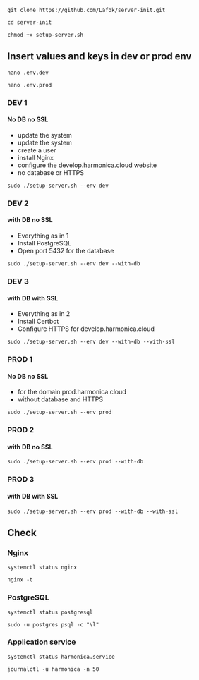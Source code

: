 
```
git clone https://github.com/Lafok/server-init.git
```
```
cd server-init
```
```
chmod +x setup-server.sh
```
## Insert values and keys in dev or prod env
```
nano .env.dev
```
```
nano .env.prod
```

### DEV 1
#### No DB no SSL
* update the system
* update the system
* create a user
* install Nginx
* configure the develop.harmonica.cloud website
* no database or HTTPS
```
sudo ./setup-server.sh --env dev
```

### DEV 2
#### with DB no SSL
* Everything as in 1
* Install PostgreSQL
* Open port 5432 for the database
```
sudo ./setup-server.sh --env dev --with-db
```

### DEV 3
#### with DB with SSL
* Everything as in 2
* Install Certbot
* Configure HTTPS for develop.harmonica.cloud
```
sudo ./setup-server.sh --env dev --with-db --with-ssl
```

### PROD 1
#### No DB no SSL
* for the domain prod.harmonica.cloud
* without database and HTTPS
```
sudo ./setup-server.sh --env prod
```

### PROD 2
#### with DB no SSL
```
sudo ./setup-server.sh --env prod --with-db
```

### PROD 3
#### with DB with SSL
```
sudo ./setup-server.sh --env prod --with-db --with-ssl
```

## Check
### Nginx
```
systemctl status nginx
```
```
nginx -t
```

### PostgreSQL
```
systemctl status postgresql
```
```
sudo -u postgres psql -c "\l"
```

### Application service
```
systemctl status harmonica.service
```
```
journalctl -u harmonica -n 50
```
